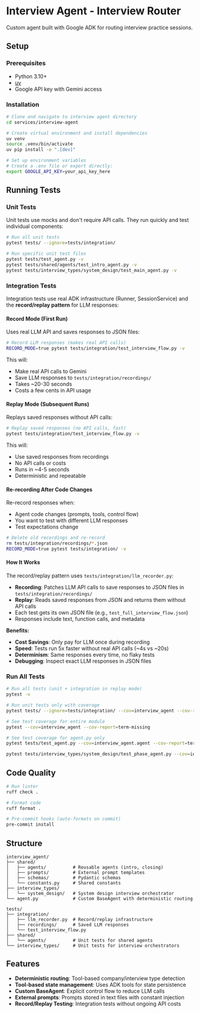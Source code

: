 # Interview Agent - Interview Router

Custom agent built with Google ADK for routing interview practice sessions.

## Setup

### Prerequisites
- Python 3.10+
- [uv](https://github.com/astral-sh/uv)
- Google API key with Gemini access

### Installation

```bash
# Clone and navigate to interview agent directory
cd services/interview-agent

# Create virtual environment and install dependencies
uv venv
source .venv/bin/activate
uv pip install -e ".[dev]"

# Set up environment variables
# Create a .env file or export directly:
export GOOGLE_API_KEY=your_api_key_here
```

## Running Tests

### Unit Tests

Unit tests use mocks and don't require API calls. They run quickly and test individual components:

```bash
# Run all unit tests
pytest tests/ --ignore=tests/integration/

# Run specific unit test files
pytest tests/test_agent.py -v
pytest tests/shared/agents/test_intro_agent.py -v
pytest tests/interview_types/system_design/test_main_agent.py -v
```

### Integration Tests

Integration tests use real ADK infrastructure (Runner, SessionService) and the **record/replay pattern** for LLM responses:

#### Record Mode (First Run)
Uses real LLM API and saves responses to JSON files:

```bash
# Record LLM responses (makes real API calls)
RECORD_MODE=true pytest tests/integration/test_interview_flow.py -v
```

This will:
- Make real API calls to Gemini
- Save LLM responses to `tests/integration/recordings/`
- Takes ~20-30 seconds
- Costs a few cents in API usage

#### Replay Mode (Subsequent Runs)
Replays saved responses without API calls:

```bash
# Replay saved responses (no API calls, fast)
pytest tests/integration/test_interview_flow.py -v
```

This will:
- Use saved responses from recordings
- No API calls or costs
- Runs in ~4-5 seconds
- Deterministic and repeatable

#### Re-recording After Code Changes

Re-record responses when:
- Agent code changes (prompts, tools, control flow)
- You want to test with different LLM responses
- Test expectations change

```bash
# Delete old recordings and re-record
rm tests/integration/recordings/*.json
RECORD_MODE=true pytest tests/integration/ -v
```

#### How It Works

The record/replay pattern uses `tests/integration/llm_recorder.py`:
- **Recording**: Patches LLM API calls to save responses to JSON files in `tests/integration/recordings/`
- **Replay**: Reads saved responses from JSON and returns them without API calls
- Each test gets its own JSON file (e.g., `test_full_interview_flow.json`)
- Responses include text, function calls, and metadata

**Benefits:**
- **Cost Savings**: Only pay for LLM once during recording
- **Speed**: Tests run 5x faster without real API calls (~4s vs ~20s)
- **Determinism**: Same responses every time, no flaky tests
- **Debugging**: Inspect exact LLM responses in JSON files

### Run All Tests

```bash
# Run all tests (unit + integration in replay mode)
pytest -v

# Run unit tests only with coverage
pytest tests/ --ignore=tests/integration/ --cov=interview_agent --cov-report=term-missing

# See test coverage for entire module
pytest --cov=interview_agent --cov-report=term-missing

# See test coverage for agent.py only
pytest tests/test_agent.py --cov=interview_agent.agent --cov-report=term-missing

pytest tests/interview_types/system_design/test_phase_agent.py --cov=interview_agent.interview_types.system_design.phase_agent --cov-report=term-missing
```

## Code Quality

```bash
# Run linter
ruff check .

# Format code
ruff format .

# Pre-commit hooks (auto-formats on commit)
pre-commit install
```

## Structure

```
interview_agent/
├── shared/
│   ├── agents/          # Reusable agents (intro, closing)
│   ├── prompts/         # External prompt templates
│   ├── schemas/         # Pydantic schemas
│   └── constants.py     # Shared constants
├── interview_types/
│   └── system_design/   # System design interview orchestrator
└── agent.py             # Custom BaseAgent with deterministic routing

tests/
├── integration/
│   ├── llm_recorder.py  # Record/replay infrastructure
│   ├── recordings/      # Saved LLM responses
│   └── test_interview_flow.py
├── shared/
│   └── agents/          # Unit tests for shared agents
└── interview_types/     # Unit tests for interview orchestrators
```

## Features

- **Deterministic routing**: Tool-based company/interview type detection
- **Tool-based state management**: Uses ADK tools for state persistence
- **Custom BaseAgent**: Explicit control flow to reduce LLM calls
- **External prompts**: Prompts stored in text files with constant injection
- **Record/Replay Testing**: Integration tests without ongoing API costs
